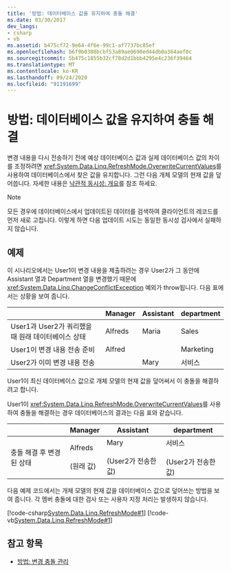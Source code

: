 ```yaml
---
title: '방법: 데이터베이스 값을 유지하여 충돌 해결'
ms.date: 03/30/2017
dev_langs:
- csharp
- vb
ms.assetid: b475cf72-9e64-4f6e-99c1-af7737bc85ef
ms.openlocfilehash: b6f9b0308bcbf53a89ae0690ed44db0a364aef0c
ms.sourcegitcommit: 5b475c1855b32cf78d2d1bbb4295e4c236f39464
ms.translationtype: MT
ms.contentlocale: ko-KR
ms.lasthandoff: 09/24/2020
ms.locfileid: "91191699"
---
```

# <a name="how-to-resolve-conflicts-by-retaining-database-values"></a>방법: 데이터베이스 값을 유지하여 충돌 해결

변경 내용을 다시 전송하기 전에 예상 데이터베이스 값과 실제 데이터베이스 값의 차이를 조정하려면 <xref:System.Data.Linq.RefreshMode.OverwriteCurrentValues>를 사용하여 데이터베이스에서 찾은 값을 유지합니다. 그런 다음 개체 모델의 현재 값을 덮어씁니다. 자세한 내용은 [낙관적 동시성: 개요](optimistic-concurrency-overview.md)를 참조 하세요.  
  
> [!NOTE]
> 모든 경우에 데이터베이스에서 업데이트된 데이터를 검색하여 클라이언트의 레코드를 먼저 새로 고칩니다. 이렇게 하면 다음 업데이트 시도는 동일한 동시성 검사에서 실패하지 않습니다.  
  
## <a name="example"></a>예제  

 이 시나리오에서는 User1이 변경 내용을 제출하려는 경우 User2가 그 동안에 Assistant 열과 Department 열을 변경했기 때문에 <xref:System.Data.Linq.ChangeConflictException> 예외가 throw됩니다. 다음 표에서는 상황을 보여 줍니다.  
  
||Manager|Assistant|department|  
|------|-------------|---------------|----------------|  
|User1과 User2가 쿼리했을 때 원래 데이터베이스 상태|Alfreds|Maria|Sales|  
|User1이 변경 내용 전송 준비|Alfred||Marketing|  
|User2가 이미 변경 내용 전송||Mary|서비스|  
  
 User1이 최신 데이터베이스 값으로 개체 모델의 현재 값을 덮어써서 이 충돌을 해결하려고 합니다.  
  
 User1이 <xref:System.Data.Linq.RefreshMode.OverwriteCurrentValues>를 사용하여 충돌을 해결하는 경우 데이터베이스의 결과는 다음 표와 같습니다.  
  
||Manager|Assistant|department|  
|------|-------------|---------------|----------------|  
|충돌 해결 후 변경된 상태|Alfreds<br /><br /> (원래 값)|Mary<br /><br /> (User2가 전송한 값)|서비스<br /><br /> (User2가 전송한 값)|  
  
 다음 예제 코드에서는 개체 모델의 현재 값을 데이터베이스 값으로 덮어쓰는 방법을 보여 줍니다. 각 멤버 충돌에 대한 검사 또는 사용자 지정 처리는 발생하지 않습니다.  
  
 [!code-csharp[System.Data.Linq.RefreshMode#1](../../../../../../samples/snippets/csharp/VS_Snippets_Data/system.data.linq.refreshmode/cs/program.cs#1)]
 [!code-vb[System.Data.Linq.RefreshMode#1](../../../../../../samples/snippets/visualbasic/VS_Snippets_Data/system.data.linq.refreshmode/vb/module1.vb#1)]  
  
## <a name="see-also"></a>참고 항목

- [방법: 변경 충돌 관리](how-to-manage-change-conflicts.md)
